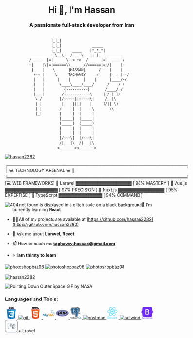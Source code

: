 <h1 align="center">Hi 👋, I'm Hassan</h1>
<h3 align="center">A passionate full-stack developer from Iran</h3>

                          ___
                         |_|_|
                         |_|_|              _____
                         |_|_|     ____    |*_*_*|
                _______   _\__\___/ __ \____|_|_   _______
               / ____  |=|      \  <_+>  /      |=|  ____ \
               ~|    |\|=|======\\______//======|=|/|    |~
                |_   |    \      |HASSAN|      /    |    |
                 \==-|     \     TAGHAVEY     /     |----|~~/
                 |   |      |    |      |    |      |____/~/
                 |   |       \____\____/____/      /    / /
                 |   |         {----------}       /____/ /
                 |___|        /~~~~~~~~~~~~\     |_/~|_|/
                  \_/        |/~~~~~||~~~~~\|     /__|\
                  | |         |    ||||    |     (/|| \)
                  | |        /     |  |     \       \\
                  |_|        |     |  |     |
                             |_____|  |_____|
                             (_____)  (_____)
                             |     |  |     |
                             |     |  |     |
                             |/~~~\|  |/~~~\|
                             /|___|\  /|___|\
                            <_______><_______>


<p align="left" style="width:85%; display: flex; flex-wrap: wrap; gap: 10px;">
  <a href="https://github.com/hassan2282">
    <img src="https://github-profile-trophy.vercel.app/?username=hassan2282" alt="hassan2282" />
  </a>
  ╔═══════════════════════════════════════════════════════════╗
║                  💻 TECHNOLOGY ARSENAL 💻                 ║
╚═══════════════════════════════════════════════════════════╝
[💻 WEB FRAMEWORKS]
  🔰 Laravel     ▓▓▓▓▓▓▓▓▓▓▓▓▓▓▓▓▓▓  [ 98% MASTERY ]
  🔰 Vue.js      ▓▓▓▓▓▓▓▓▓▓▓▓▓▓▓▓▓   [ 97% PRECISION ]
  🔰 Nuxt.js     ▓▓▓▓▓▓▓▓▓▓▓▓▓▓▓     [ 95% EXPERTISE ]
  🔰 TypeScript  ▓▓▓▓▓▓▓▓▓▓▓▓▓▓      [ 94% COMMAND ]
</p>

<img src="https://media.tenor.com/IHdlTRsmcS4AAAAM/404.gif" align="left" alt="404 not found is displayed in a glitch style on a black background" loading="lazy">

- 🌱 I’m currently learning **React**

- 👨‍💻 All of my projects are available at [https://github.com/hassan2282](https://github.com/hassan2282)

- 💬 Ask me about **Laravel, React**

- 📫 How to reach me **taghavey.hassan@gmail.com**

- ⚡ **I am thirsty to learn**

<p align="left">
<a href="https://linkedin.com/in/photoshopbaz98" target="blank"><img align="center" src="https://raw.githubusercontent.com/rahuldkjain/github-profile-readme-generator/master/src/images/icons/Social/linked-in-alt.svg" alt="photoshopbaz98" height="30" width="40" /></a>
<a href="https://fb.com/photoshopbaz98" target="blank"><img align="center" src="https://raw.githubusercontent.com/rahuldkjain/github-profile-readme-generator/master/src/images/icons/Social/facebook.svg" alt="photoshopbaz98" height="30" width="40" /></a>
<a href="https://instagram.com/photoshopbaz98" target="blank"><img align="center" src="https://raw.githubusercontent.com/rahuldkjain/github-profile-readme-generator/master/src/images/icons/Social/instagram.svg" alt="photoshopbaz98" height="30" width="40" /></a>
</p>


<p><img align="center" src="https://github-readme-stats.vercel.app/api/top-langs?username=hassan2282&show_icons=true&locale=en&layout=compact" alt="hassan2282" /></p>

<img class="giphy-gif-img giphy-img-loaded" src="https://media4.giphy.com/media/v1.Y2lkPTc5MGI3NjExZHU4ZmljbWN1Z3M1cGJ3ODQ4MDJrMWpsZXN3MnV6OWEzajRpcHhxdSZlcD12MV9pbnRlcm5hbF9naWZfYnlfaWQmY3Q9Zw/Js7cqIkpxFy0bILFFA/giphy.gif" style="background:rgba(0,0,0,0)" alt="Pointing Down Outer Space GIF by NASA">


<h3 align="left">Languages and Tools:</h3>
<p align="left">  <a href="https://www.w3schools.com/css/" target="_blank" rel="noreferrer"> <img src="https://raw.githubusercontent.com/devicons/devicon/master/icons/css3/css3-original-wordmark.svg" alt="css3" width="40" height="40"/> </a> <a href="https://git-scm.com/" target="_blank" rel="noreferrer"> <img src="https://www.vectorlogo.zone/logos/git-scm/git-scm-icon.svg" alt="git" width="40" height="40"/> </a> <a href="https://www.w3.org/html/" target="_blank" rel="noreferrer"> <img src="https://raw.githubusercontent.com/devicons/devicon/master/icons/html5/html5-original-wordmark.svg" alt="html5" width="40" height="40"/> </a> <a href="https://laravel.com/" target="_blank" rel="noreferrer"> </a> <a href="https://www.mysql.com/" target="_blank" rel="noreferrer"> <img src="https://raw.githubusercontent.com/devicons/devicon/master/icons/mysql/mysql-original-wordmark.svg" alt="mysql" width="40" height="40"/> </a>  <a href="https://www.php.net" target="_blank" rel="noreferrer"> <img src="https://raw.githubusercontent.com/devicons/devicon/master/icons/php/php-original.svg" alt="php" width="40" height="40"/> </a> <a href="https://www.postgresql.org" target="_blank" rel="noreferrer"> <img src="https://raw.githubusercontent.com/devicons/devicon/master/icons/postgresql/postgresql-original-wordmark.svg" alt="postgresql" width="40" height="40"/> </a> <a href="https://postman.com" target="_blank" rel="noreferrer"> <img src="https://www.vectorlogo.zone/logos/getpostman/getpostman-icon.svg" alt="postman" width="40" height="40"/> </a> <a href="https://reactjs.org/" target="_blank" rel="noreferrer"> <img src="https://raw.githubusercontent.com/devicons/devicon/master/icons/react/react-original-wordmark.svg" alt="react" width="40" height="40"/> </a> <a href="https://tailwindcss.com/" target="_blank" rel="noreferrer"> <img src="https://www.vectorlogo.zone/logos/tailwindcss/tailwindcss-icon.svg" alt="tailwind" width="40" height="40"/> </a><a href="https://getbootstrap.com" target="_blank" rel="noreferrer"> <img src="https://raw.githubusercontent.com/devicons/devicon/master/icons/bootstrap/bootstrap-plain-wordmark.svg" alt="bootstrap" width="40" height="40"/> </a> <a href="https://www.photoshop.com/en" target="_blank" rel="noreferrer"> <img src="https://raw.githubusercontent.com/devicons/devicon/master/icons/photoshop/photoshop-line.svg" alt="photoshop" width="40" height="40"/> </a> + Lravel </p>
